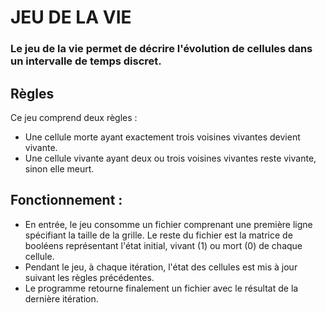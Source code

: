# JEU DE LA VIE

### Le jeu de la vie permet de décrire l'évolution de cellules dans un intervalle de temps discret.

## Règles
Ce jeu comprend deux règles :
- Une cellule morte ayant exactement trois voisines vivantes devient vivante.
- Une cellule vivante ayant deux ou trois voisines vivantes reste vivante, sinon elle meurt.

## Fonctionnement :
- En entrée, le jeu consomme un fichier comprenant une première ligne spécifiant la taille de la grille. Le reste du fichier est la matrice de booléens représentant l'état initial, vivant (1) ou mort (0) de chaque cellule.
- Pendant le jeu, à chaque itération, l'état des cellules est mis à jour suivant les règles précédentes.
- Le programme retourne finalement un fichier avec le résultat de la dernière itération.